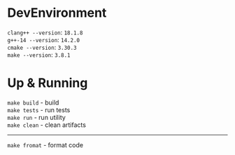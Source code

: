 # DevEnvironment

`clang++ --version`: `18.1.8`  
`g++-14 --version`: `14.2.0`  
`cmake --version`: `3.30.3`  
`make --version`: `3.8.1`


# Up & Running

`make build` - build  
`make tests` - run tests  
`make run`   - run utility  
`make clean` - clean artifacts 

---
`make fromat` - format code  
